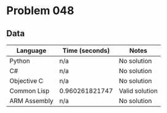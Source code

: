 # Problem 048
## Data 
| Language | Time (seconds) | Notes |
| --- | --- | --- |
| Python | n/a | No solution | 
| C# | n/a | No solution | 
| Objective C | n/a | No solution | 
| Common Lisp | 0.960261821747 | Valid solution | 
| ARM Assembly | n/a | No solution | 
